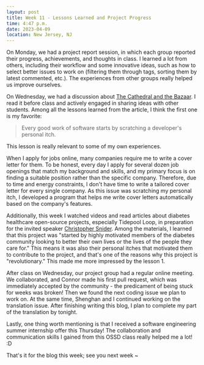 ```yaml
---
layout: post
title: Week 11 - Lessons Learned and Project Progress
time: 4:47 p.m.
date: 2023-04-09
location: New Jersey, NJ
---
```


On Monday, we had a project report session, in which each group reported their progress, achievements, and thoughts in class. I learned a lot from others, including their workflow and some innovative ideas, such as how to select better issues to work on (filtering them through tags, sorting them by latest commented, etc.). The experiences from other groups really helped us improve ourselves.

<!--more-->

On Wednesday, we had a discussion about [The Cathedral and the Bazaar](http://www.catb.org/~esr/writings/cathedral-bazaar/cathedral-bazaar/). I read it before class and actively engaged in sharing ideas with other students. Among all the lessons learned from the article, I think the first one is my favorite:

> Every good work of software starts by scratching a developer's personal itch.

This lesson is really relevant to some of my own experiences.

When I apply for jobs online, many companies require me to write a cover letter for them. To be honest, every day I apply for several dozen job openings that match my background and skills, and my primary focus is on finding a suitable position rather than the specific company. Therefore, due to time and energy constraints, I don't have time to write a tailored cover letter for every single company. As this issue was scratching my personal itch, I developed a program that helps me write cover letters automatically based on the company's features.

Additionally, this week I watched videos and read articles about diabetes healthcare open-source projects, especially Tidepool Loop, in preparation for the invited speaker [Christopher Snider](https://www.linkedin.com/in/christopherasnider/). Among the materials, I learned that this project was "started by highly motivated members of the diabetes community looking to better their own lives or the lives of the people they care for." This means it was also their personal itches that motivated them to contribute to the project, and that's one of the reasons why this project is "revolutionary." This made me more impressed by the lesson 1.

After class on Wednesday, our project group had a regular online meeting. We collaborated, and Connor made his first pull request, which was immediately accepted by the community - the predicament of being stuck for weeks was broken! Then we found the next coding issue we plan to work on. At the same time, Shenghan and I continued working on the translation issue. After finishing writing this blog, I plan to complete my part of the translation by tonight.

Lastly, one thing worth mentioning is that I received a software engineering summer internship offer this Thursday! The collaboration and communication skills I gained from this OSSD class really helped me a lot! :D

That's it for the blog this week; see you next week ~
